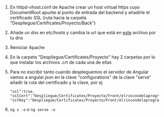 1. En httpd-vhost.conf de Apache crear un host virtual https cuyo DocumentRoot apunte al punto de entrada
del backend y añadirle el certificado SSL (ruta hacia la carpeta "Despliegue/Certificates/Proyecto/Back")

2. Añade un dns en etc/hosts y cambia la url que está en [este](https://github.com/Pacorb94/ProyectoDAW/blob/master/Elrincondelaprogramacion/src/app/env) archivo por tu dns

3. Reiniciar Apache

4. En la carpeta "Despliegue/Certificates/Proyecto" hay 2 carpetas por lo que instalar los archivos .crt de cada una de ellas

5. Para no escribir tanto cuando despleguemos el servidor de Angular vamos a angular.json en la clave "configurations" de la clave "serve" añadir la ruta del certificado y la clave, por ej
    ```
    "ssl":true,
    "sslCert":"Despliegue/Certificates/Proyecto/Front/elrincondelaprogramacion.com.crt",
    "sslKey":"Despliegue/Certificates/Proyecto/Front/elrincondelaprogramacion.com.key"
    ```
6. `ng s -o` o `ng serve -o`